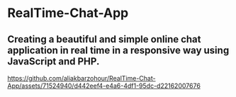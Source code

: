 # RealTime-Chat-App


## Creating a beautiful and simple online chat application in real time in a responsive way using JavaScript and PHP.


https://github.com/aliakbarzohour/RealTime-Chat-App/assets/71524940/d442eef4-e4a6-4df1-95dc-d22162007676
